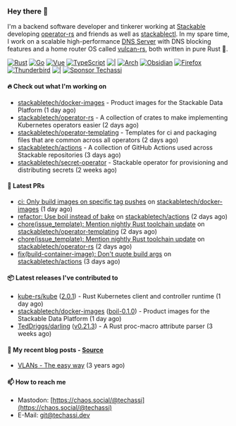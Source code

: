 ### Hey there 👋

I'm a backend software developer and tinkerer working at [Stackable][stackable] developing
[operator-rs][op-rs] and friends as well as [stackablectl][sctl]. In my spare time, I work
on a scalable high-performance [DNS Server][portal] with DNS blocking features and a home
router OS called [vulcan-rs][vulcan], both written in pure Rust 🦀.

[sctl]: https://github.com/stackabletech/stackable-cockpit
[op-rs]: https://github.com/stackabletech/operator-rs
[stackable]: https://github.com/stackabletech
[portal]: https://github.com/portal-rs/portal
[vulcan]: https://github.com/vulcan-rs

[![Rust](https://img.shields.io/badge/-Rust-141414?style=flat&logo=rust&logoColor=%23f97f39)](https://www.rust-lang.org/)
[![Go](https://img.shields.io/badge/-Go-141414?style=flat&logo=go&logoColor=%23f97f39)](https://go.dev/)
[![Vue](https://img.shields.io/badge/-Vue-141414?style=flat&logo=vuedotjs&logoColor=%23f97f39)](https://vuejs.org/)
[![TypeScript](https://img.shields.io/badge/-TypeScript-141414?style=flat&logo=typescript&logoColor=%23f97f39)](https://www.typescriptlang.org/)
![|](https://img.shields.io/badge/-%7C-141414?style=flat&logoColor=%23f97f39)
[![Arch](https://img.shields.io/badge/-Arch-141414?style=flat&logo=archlinux&logoColor=%23f97f39)](https://archlinux.org/)
[![Obsidian](https://img.shields.io/badge/-Obsidian-141414?style=flat&logo=obsidian&logoColor=%23f97f39)](https://obsidian.md/)
[![Firefox](https://img.shields.io/badge/-Firefox-141414?style=flat&logo=firefox&logoColor=%23f97f39)](https://www.mozilla.org/en-US/firefox/new/)
[![Thunderbird](https://img.shields.io/badge/-Thunderbird-141414?style=flat&logo=thunderbird&logoColor=%23f97f39)](https://www.thunderbird.net/en-US/)
![|](https://img.shields.io/badge/-%7C-141414?style=flat&logoColor=%23f97f39)
[![Sponsor Techassi](https://img.shields.io/badge/-Sponsor-141414?style=flat&logo=github&logoColor=%23f97f39)](https://github.com/sponsors/Techassi)

#### 🔥 Check out what I'm working on


- [stackabletech/docker-images](https://github.com/stackabletech/docker-images) - Product images for the Stackable Data Platform (1 day ago)
- [stackabletech/operator-rs](https://github.com/stackabletech/operator-rs) - A collection of crates to make implementing Kubernetes operators easier (2 days ago)
- [stackabletech/operator-templating](https://github.com/stackabletech/operator-templating) - Templates for ci and packaging files that are common across all operators (2 days ago)
- [stackabletech/actions](https://github.com/stackabletech/actions) - A collection of GitHub Actions used across Stackable repositories (3 days ago)
- [stackabletech/secret-operator](https://github.com/stackabletech/secret-operator) - Stackable operator for provisioning and distributing secrets (2 weeks ago)

#### 🧪 Latest PRs


- [ci: Only build images on specific tag pushes](https://github.com/stackabletech/docker-images/pull/1250) on [stackabletech/docker-images](https://github.com/stackabletech/docker-images) (1 day ago)
- [refactor: Use boil instead of bake](https://github.com/stackabletech/actions/pull/79) on [stackabletech/actions](https://github.com/stackabletech/actions) (2 days ago)
- [chore(issue_template): Mention nightly Rust toolchain update](https://github.com/stackabletech/operator-templating/pull/550) on [stackabletech/operator-templating](https://github.com/stackabletech/operator-templating) (2 days ago)
- [chore(issue_template): Mention nightly Rust toolchain update](https://github.com/stackabletech/operator-rs/pull/1093) on [stackabletech/operator-rs](https://github.com/stackabletech/operator-rs) (2 days ago)
- [fix(build-container-image): Don&#39;t quote build args](https://github.com/stackabletech/actions/pull/78) on [stackabletech/actions](https://github.com/stackabletech/actions) (3 days ago)

#### 📦 Latest releases I've contributed to


- [kube-rs/kube](https://github.com/kube-rs/kube/releases/tag/2.0.1) ([2.0.1](https://github.com/kube-rs/kube/releases/tag/2.0.1)) - Rust Kubernetes client and controller runtime (1 day ago)
- [stackabletech/docker-images](https://github.com/stackabletech/docker-images/releases/tag/boil-0.1.0) ([boil-0.1.0](https://github.com/stackabletech/docker-images/releases/tag/boil-0.1.0)) - Product images for the Stackable Data Platform (1 day ago)
- [TedDriggs/darling](https://github.com/TedDriggs/darling/releases/tag/v0.21.3) ([v0.21.3](https://github.com/TedDriggs/darling/releases/tag/v0.21.3)) - A Rust proc-macro attribute parser (3 weeks ago)

#### 📜 My recent blog posts - [Source](https://github.com/Techassi/page)


- [VLANs - The easy way](https://techassi.dev/posts/vlans-the-easy-way/) (3 years ago)

#### 📫 How to reach me

- Mastodon: [https://chaos.social/@techassi](https://chaos.social/@techassi)
- E-Mail: git@techassi.dev
